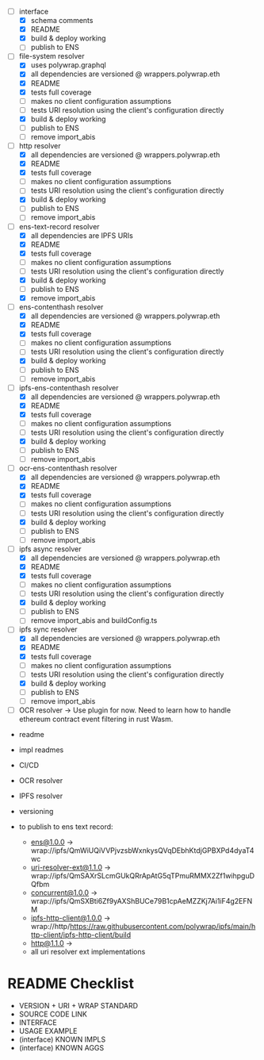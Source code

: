 - [ ] interface
  - [x] schema comments
  - [x] README
  - [x] build & deploy working
  - [ ] publish to ENS

- [ ] file-system resolver
  - [x] uses polywrap.graphql
  - [x] all dependencies are versioned @ wrappers.polywrap.eth
  - [x] README
  - [x] tests full coverage
  - [ ] makes no client configuration assumptions
  - [ ] tests URI resolution using the client's configuration directly
  - [x] build & deploy working
  - [ ] publish to ENS
  - [ ] remove import_abis

- [ ] http resolver
  - [x] all dependencies are versioned @ wrappers.polywrap.eth
  - [x] README
  - [x] tests full coverage
  - [ ] makes no client configuration assumptions
  - [ ] tests URI resolution using the client's configuration directly
  - [x] build & deploy working
  - [ ] publish to ENS
  - [ ] remove import_abis

- [ ] ens-text-record resolver
  - [x] all dependencies are IPFS URIs
  - [x] README
  - [x] tests full coverage
  - [ ] makes no client configuration assumptions
  - [ ] tests URI resolution using the client's configuration directly
  - [x] build & deploy working
  - [ ] publish to ENS
  - [x] remove import_abis

- [ ] ens-contenthash resolver
  - [x] all dependencies are versioned @ wrappers.polywrap.eth
  - [x] README
  - [x] tests full coverage
  - [ ] makes no client configuration assumptions
  - [ ] tests URI resolution using the client's configuration directly
  - [x] build & deploy working
  - [ ] publish to ENS
  - [ ] remove import_abis

- [ ] ipfs-ens-contenthash resolver
  - [x] all dependencies are versioned @ wrappers.polywrap.eth
  - [x] README
  - [x] tests full coverage
  - [ ] makes no client configuration assumptions
  - [ ] tests URI resolution using the client's configuration directly
  - [x] build & deploy working
  - [ ] publish to ENS
  - [ ] remove import_abis

- [ ] ocr-ens-contenthash resolver
  - [x] all dependencies are versioned @ wrappers.polywrap.eth
  - [x] README
  - [x] tests full coverage
  - [ ] makes no client configuration assumptions
  - [ ] tests URI resolution using the client's configuration directly
  - [x] build & deploy working
  - [ ] publish to ENS
  - [ ] remove import_abis

- [ ] ipfs async resolver
  - [x] all dependencies are versioned @ wrappers.polywrap.eth
  - [x] README
  - [x] tests full coverage
  - [ ] makes no client configuration assumptions
  - [ ] tests URI resolution using the client's configuration directly
  - [x] build & deploy working
  - [ ] publish to ENS
  - [ ] remove import_abis and buildConfig.ts

- [ ] ipfs sync resolver
  - [x] all dependencies are versioned @ wrappers.polywrap.eth
  - [x] README
  - [x] tests full coverage
  - [ ] makes no client configuration assumptions
  - [ ] tests URI resolution using the client's configuration directly
  - [x] build & deploy working
  - [ ] publish to ENS
  - [ ] remove import_abis

- [ ] OCR resolver -> Use plugin for now. Need to learn how to handle ethereum contract event filtering in rust Wasm.

- readme
- impl readmes
- CI/CD
- OCR resolver
- IPFS resolver
- versioning

- to publish to ens text record:
  - ens@1.0.0 -> wrap://ipfs/QmWiUQiVVPjvzsbWxnkysQVqDEbhKtdjGPBXPd4dyaT4wc
  - uri-resolver-ext@1.1.0 -> wrap://ipfs/QmSAXrSLcmGUkQRrApAtG5qTPmuRMMX2Zf1wihpguDQfbm
  - concurrent@1.0.0 -> wrap://ipfs/QmSXBti6Zf9yAXShBUCe79B1cpAeMZZKj7Ai1iF4g2EFNM
  - ipfs-http-client@1.0.0 -> wrap://http/https://raw.githubusercontent.com/polywrap/ipfs/main/http-client/ipfs-http-client/build
  - http@1.1.0 ->
  - all uri resolver ext implementations

# README Checklist
- VERSION + URI + WRAP STANDARD
- SOURCE CODE LINK
- INTERFACE
- USAGE EXAMPLE
- (interface) KNOWN IMPLS
- (interface) KNOWN AGGS
